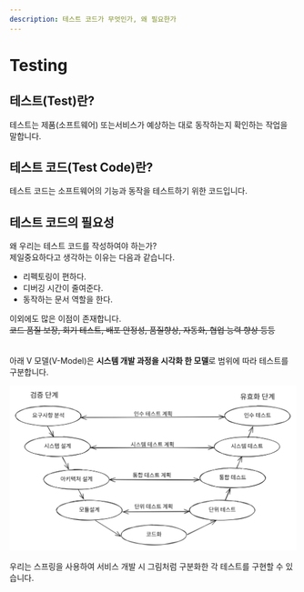 ```yaml
---
description: 테스트 코드가 무엇인가, 왜 필요한가
---
```


# Testing

## **테스트(Test)란?** <a href="#what-is-test" id="what-is-test"></a>

테스트는 제품(소프트웨어) 또는서비스가 예상하는 대로 동작하는지 확인하는 작업을 말합니다.



## **테스트 코드(Test Code)란?** <a href="#what-is-test-code" id="what-is-test-code"></a>

테스트 코드는 소프트웨어의 기능과 동작을 테스트하기 위한 코드입니다.



## **테스트 코드의 필요성** <a href="#needs-for-test-code" id="needs-for-test-code"></a>

왜 우리는 테스트 코드를 작성하여야 하는가?\
제일중요하다고 생각하는 이유는 다음과 같습니다.

* 리펙토링이 편하다.
* 디버깅 시간이 줄여준다.
* 동작하는 문서 역할을 한다.

이외에도 많은 이점이 존재합니다. \
~~코드 품질 보장, 회기 테스트, 배포 안정성, 품질향상, 자동화, 협업 능력 향상 등등~~ \
\
\
아래 V 모델(V-Model)은 **시스템 개발 과정을 시각화 한 모델**로 범위에 따라 테스트를 구분합니다.

<img src="../.gitbook/assets/file.excalidraw.svg" alt="" class="gitbook-drawing">

우리는 스프링을  사용하여 서비스 개발 시 그림처럼 구분화한 각 테스트를 구현할 수 있습니다.


